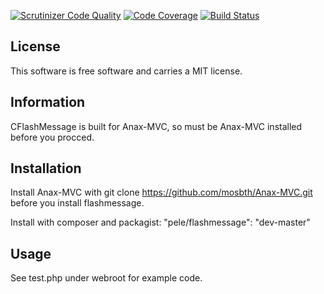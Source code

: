 [![Scrutinizer Code Quality](https://scrutinizer-ci.com/g/perlennartsson95/flashmessage/badges/quality-score.png?b=master)](https://scrutinizer-ci.com/g/perlennartsson95/flashmessage/?branch=master)
[![Code Coverage](https://scrutinizer-ci.com/g/perlennartsson95/flashmessage/badges/coverage.png?b=master)](https://scrutinizer-ci.com/g/perlennartsson95/flashmessage/?branch=master)
[![Build Status](https://scrutinizer-ci.com/g/perlennartsson95/flashmessage/badges/build.png?b=master)](https://scrutinizer-ci.com/g/perlennartsson95/flashmessage/build-status/master)

License
-----------------------
This software is free software and carries a MIT license.


Information
-----------------------
CFlashMessage is built for Anax-MVC, so must be Anax-MVC installed before you procced.

Installation
-----------------------
Install Anax-MVC with git clone https://github.com/mosbth/Anax-MVC.git before you install flashmessage.

Install with composer and packagist: "pele/flashmessage": "dev-master"

Usage
-----------------------
See test.php under webroot for example code.

